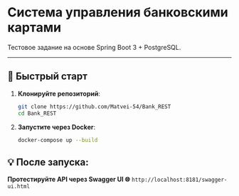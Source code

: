 # Система управления банковскими картами

Тестовое задание на основе Spring Boot 3 + PostgreSQL.  

---

## 🚀 Быстрый старт

1. **Клонируйте репозиторий**:
   ```bash
   git clone https://github.com/Matvei-54/Bank_REST
   cd Bank_REST

2. **Запустите через Docker**:
   ```bash
   docker-compose up --build

## 💡 После запуска:

**Протестируйте API через Swagger UI 🌐** `http://localhost:8181/swagger-ui.html`
